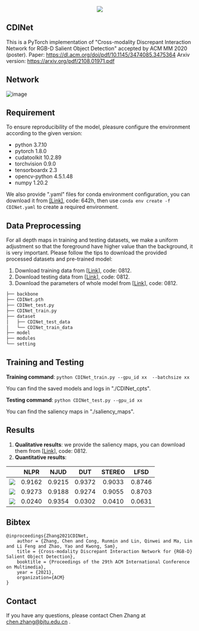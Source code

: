 <div align=center>
<img src = https://2021.acmmm.org/img/acmmm2021_logo.1f9d3343.png>
</div>

## CDINet

This is a PyTorch implementation of "Cross-modality Discrepant Interaction Network for RGB-D Salient Object Detection" accepted by ACM MM 2020 (poster).
Paper: https://dl.acm.org/doi/pdf/10.1145/3474085.3475364
Arxiv version: https://arxiv.org/pdf/2108.01971.pdf

## Network
![image](https://user-images.githubusercontent.com/45169768/129518120-d6ffaf4c-896b-4030-8b48-fc586998b417.png)

## Requirement

To ensure reproducibility of the model, pleasure configure the environment according to the given version:

- python 3.7.10
- pytorch 1.8.0
- cudatoolkit 10.2.89
- torchvision 0.9.0
- tensorboardx 2.3
- opencv-python 4.5.1.48
- numpy 1.20.2



We also provide ".yaml" files for conda environment configuration, you can download it from [[Link]](https://pan.baidu.com/s/1o7yo6_86K1Ey6ZHhpiwRyg), code: 642h, then use `conda env create -f CDINet.yaml` to create a required environment.



## Data Preprocessing

For all depth maps in training and testing datasets, we make a uniform adjustment so that  the foreground have higher value than the background, it is very important. Please follow the tips to download the provided processed datasets and pre-trained model:

1. Download training data  from [[Link](https://pan.baidu.com/s/1jm-B10GfOinp9G17VsxH_A)], code: 0812.
2. Download testing data from [[Link](https://pan.baidu.com/s/1PncdQcU5jptqYjfwJfBopA)], code: 0812.
3. Download the parameters of whole model from  [[Link](https://pan.baidu.com/s/1b9mtXawoTktO7mmWdS1ccA)], code: 0812.

```python
├── backbone 
├── CDINet.pth
├── CDINet_test.py
├── CDINet_train.py
├── dataset
│   ├── CDINet_test_data
│   └── CDINet_train_data
├── model
├── modules
└── setting
```





## Training and Testing

**Training command**: `python CDINet_train.py --gpu_id xx  --batchsize xx`

You can find the saved models and logs in "./CDINet_cpts".


**Testing command**: `python CDINet_test.py --gpu_id xx` 

You can find the saliency maps in "./saliency_maps".



## Results

1. **Qualitative results**: we provide the saliency maps, you can download them from [[Link](https://pan.baidu.com/s/1yDlwuOgqTKkO3LDXqyfQ2w)], code: 0812.
2. **Quantitative results**: 


|              |  NLPR  |  NJUD  |  DUT   | STEREO |  LFSD  |
| :----------: | :----: | :----: | :----: | :----: | :----: |
| ![](https://latex.codecogs.com/svg.image?F_{max}) | 0.9162 | 0.9215 | 0.9372 | 0.9033 | 0.8746 |
| ![](https://latex.codecogs.com/svg.image?S_{\alpha}) | 0.9273 | 0.9188 | 0.9274 | 0.9055 | 0.8703 |
| ![](https://latex.codecogs.com/svg.image?MAE)   | 0.0240 | 0.9354 | 0.0302 | 0.0410 | 0.0631 |


## Bibtex

```
@inproceedings{Zhang2021CDINet, 
    author = {Zhang, Chen and Cong, Runmin and Lin, Qinwei and Ma, Lin and Li Feng and Zhao, Yao and Kwong, Sam},   
    title = {Cross-modality Discrepant Interaction Network for {RGB-D} Salient Object Detection},     
    booktitle = {Proceedings of the 29th ACM International Conference on Multimedia},     
    year = {2021},
    organization={ACM}
} 
```



## Contact

If you have any questions, please contact Chen Zhang at [chen.zhang@bjtu.edu.cn](mailto:chen.zhang@bjtu.edu.cn) .
